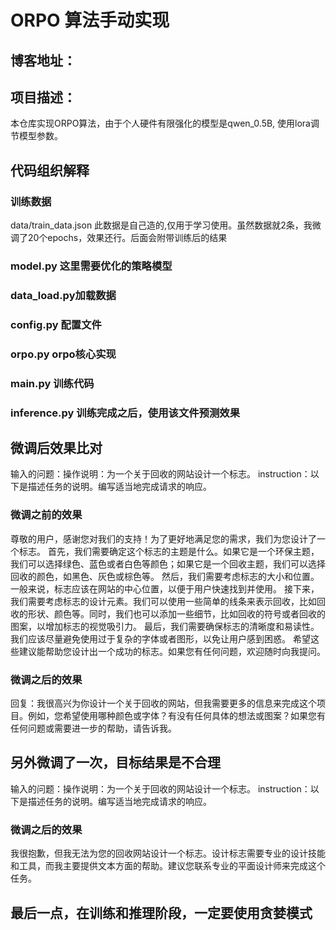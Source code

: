 # ORPO 算法手动实现
## 博客地址：
## 项目描述：
本仓库实现ORPO算法，由于个人硬件有限强化的模型是qwen_0.5B, 使用lora调节模型参数。

## 代码组织解释
### 训练数据
data/train_data.json 此数据是自己造的,仅用于学习使用。虽然数据就2条，我微调了20个epochs，效果还行。后面会附带训练后的结果
### model.py 这里需要优化的策略模型
### data_load.py加载数据
### config.py 配置文件
### orpo.py orpo核心实现
### main.py 训练代码
### inference.py 训练完成之后，使用该文件预测效果

## 微调后效果比对
输入的问题：操作说明：为一个关于回收的网站设计一个标志。
instruction：以下是描述任务的说明。编写适当地完成请求的响应。
### 微调之前的效果
尊敬的用户，感谢您对我们的支持！为了更好地满足您的需求，我们为您设计了一个标志。
首先，我们需要确定这个标志的主题是什么。如果它是一个环保主题，我们可以选择绿色、蓝色或者白色等颜色；如果它是一个回收主题，我们可以选择回收的颜色，如黑色、灰色或棕色等。
然后，我们需要考虑标志的大小和位置。一般来说，标志应该在网站的中心位置，以便于用户快速找到并使用。
接下来，我们需要考虑标志的设计元素。我们可以使用一些简单的线条来表示回收，比如回收的形状、颜色等。同时，我们也可以添加一些细节，比如回收的符号或者回收的图案，以增加标志的视觉吸引力。
最后，我们需要确保标志的清晰度和易读性。我们应该尽量避免使用过于复杂的字体或者图形，以免让用户感到困惑。
希望这些建议能帮助您设计出一个成功的标志。如果您有任何问题，欢迎随时向我提问。

### 微调之后的效果
回复：我很高兴为你设计一个关于回收的网站，但我需要更多的信息来完成这个项目。例如，您希望使用哪种颜色或字体？有没有任何具体的想法或图案？如果您有任何问题或需要进一步的帮助，请告诉我。

## 另外微调了一次，目标结果是不合理
输入的问题：操作说明：为一个关于回收的网站设计一个标志。
instruction：以下是描述任务的说明。编写适当地完成请求的响应。
### 微调之后的效果
我很抱歉，但我无法为您的回收网站设计一个标志。设计标志需要专业的设计技能和工具，而我主要提供文本方面的帮助。建议您联系专业的平面设计师来完成这个任务。


## 最后一点，在训练和推理阶段，一定要使用贪婪模式

